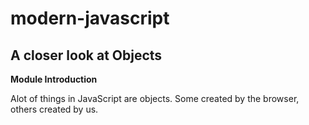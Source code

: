 # modern-javascript

## A closer look at Objects

**Module Introduction**

Alot of things in JavaScript are objects. Some created by the browser, others created by us.
